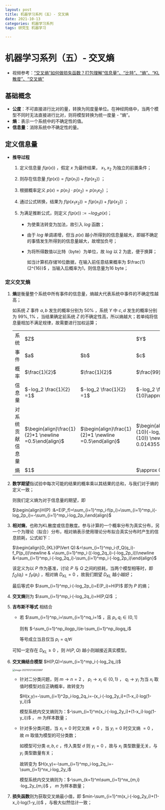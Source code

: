 ```yaml
---
layout: post
title: 机器学习系列（五）- 交叉熵
date: 2021-10-13
categories: 机器学习系列
tags: 研究生 机器学习

---
```


# 机器学习系列（五）- 交叉熵

- 视频参考：[“交叉熵”如何做损失函数？打包理解“信息量”、“比特”、“熵”、“KL散度”、“交叉熵”](https://www.bilibili.com/video/BV15V411W7VB)

## 基础概念

- **公度**：不可直接进行比对的量，转换为同度量单位。在神经网络中，当两个模型不同时无法直接进行比对，则将模型转换为统一度量 - “熵”。
- **熵**：表示一个系统中的不确定性的值。
- **信息量**：消除系统中不确定性的量。

## 定义信息量

- **推导过程**

  1. 定义信息量 $f(p(x))$ ，假定 $x$ 为最终结果， $x_1,x_2$ 为独立的前置条件；

  2. 则存在信息量 $f(p(x))=f(p(x_1))+f(p(x_2))$ ；

  3. 根据概率定义 $p(x)=p(x_1)·p(x_2)=p(x_1x_2)$ ；

  4. 通过公式转换，结果为 $f(p(x_1x_2))=f(p(x_1))+f(p(x_2))$ ；

  5. 为满足推断公式，则定义 $f(p(x)):=-log_2p(x)$；

     - 为使乘法转变为加法，故引入 $log$ 函数；

     - 由于 $log$ 单调递增，但当 $p(x)$ 越小所得到的信息量越大，即越不确定的事情发生所得到的信息量越大，故增加负号；

     - 为将所得数值以比特（byte）为单位，故 $log$ 以 2 为底，便于换算；
     
       如当计算机存储16位数据，在输入前任意结果概率为 $\frac{1}{2^{16}}$ ，当输入后概率为1，则信息量为16 byte；

### 定义交叉熵

1. **熵**是衡量整个系统中所有事件的信息量，熵越大代表系统中事件的不确定性越高；

   如系统 $Z$ 事件 $a,b$ 发生的概率分别为 $50\%$ ，系统 $Y$ 中 $c,d$ 发生的概率分别为 $99\%,1\%$ ，当结果确定前系统 $Z$ 的不确定性高，所以熵越大；若单纯将信息量相加不满足规律，故需要进行加权运算；

   <table>
       <tr>
           <td>系统</td>
           <td colspan="2">$Z$</td>
           <td colspan="2">$Y$</td>
       </tr>
       <tr>
           <td>事件</td>
           <td>$a$</td>
           <td>$b$</td>
           <td>$c$</td>
           <td>$d$</td>
       </tr>
       <tr>
           <td>概率</td>
           <td>$\frac{1}{2}$</td>
           <td>$\frac{1}{2}$</td>
           <td>$\frac{99}{100}$</td>
           <td>$\frac{1}{100}$</td>
       </tr>
       <tr>
           <td>信息量</td>
           <td>$-log_2 \frac{1}{2} =1$</td>
           <td>$-log_2 \frac{1}{2} =1$</td>
           <td>$-log_2 \frac{99}{10}\approx 0.0145$</td>
           <td>$-log_2 \frac{1}{10}\approx 6.6439$</td>
       </tr>
       <tr>
           <td>对系统贡献信息量</td>
           <td>$\begin{align}\frac{1}{2}*1 \newline =0.5\end{align}$</td>
           <td>$\begin{align}\frac{1}{2}*1 \newline =0.5\end{align}$</td>
           <td>$\begin{align}\frac{99}{10}(-log_2 \frac{99}{10}) \newline \approx 0.014355\end{align}$</td>
           <td>$\begin{align}\frac{99}{10}(-log_2 \frac{1}{10}) \newline \approx 0.066439\end{align}$</td>
       </tr>
       <tr>
           <td>熵</td>
           <td colspan="2">$1$</td>
           <td colspan="2">$\approx 0.080794$</td>
       </tr>
   </table>

2. **数学期望**指试验中每次可能的结果的概率乘以其结果的总和，与我们对于熵的定义一致；

   则我们定义熵为对于信息量的期望，即

   $\begin{align}H(P) :&=E(P_f)=\sum_{i=1}^mp_i·f(p_i)=\sum_{i=1}^mp_i(-log_2p_i)=-\sum_{i=1}^mp_i·log_2p_i\end{align}$ 

3. **相对熵**，也称为KL散度或信息散度。参与计算的一个概率分布为真实分布，另一个为理论（拟合）分布，相对熵表示使用理论分布拟合真实分布时产生的信息损耗，公式如下：

   $\begin{align}D_{KL}(P\Vert Q):&=\sum_{i=1}^mp_i·(f_Q(q_i)-f_P(p_i))\newline & =\sum_{i=1}^mp_i·((-log_2q_i)-(-log_2p_i))\newline &=\sum_{i=1}^mp_i·(-log_2q_i)-\sum_{i=1}^mp_i·(-log_2p_i)\end{align}$ 

   该定义为以 $P$ 作为基准，讨论 $P$ 与 $Q$ 之间的损耗，当两个模型相等时，即 $f_Q(q_i)=f_P(p_i)$ ，相对熵 $D_{KL}=0$ ，故我们期望 $D_{KL}$ 越小越好；

   最后等式中 $\sum_{i=1}^mp_i·(-log_2p_i)=E(P_i)=H(P)$ 即为 $P$ 的熵；

4. **交叉熵**则为 $\sum_{i=1}^mp_i·(-log_2q_i)=H(P,Q)$ ；

5. **吉布斯不等式** 相结合

   - 若 $\sum_{i=1}^np_i=\sum_{i=1}^nq_i=1$ ，且 $p_i,q_i\in(0,1]$ 

     则有 $-\sum_{i=1}^np_ilogp_i\le-\sum_{i=1}^np_ilogq_i$ 

     等号成立当且仅当 $p_i=q_i\forall i$ 

   可知一定存在 $D_{KL} \ge 0$ ，则 $H(P,Q)$ 越小则越接近真实模型。

6. **交叉熵结合模型** $H(P,Q)=\sum_{i=1}^mp_i·(-log_2q_i)$ 

   <img src="http://r0umepz0y.hb-bkt.clouddn.com/img/image-20211012134020697.png" alt="image-20211012134020697" style="zoom:50%;" />

   - 针对二分类问题，则 $m\to n=2$ ， $p_i\to x_i\in\lbrace0,1\rbrace$ ， $q_i\to y_i$ 为当 $x_i$ 取值时模型对应正确概率，故转变为

     $H(x,y)=-\sum_{i=1}^2p_i·log_2q_i=-(x_i·(-log_2y_i)+(1-x_i)·log(1-y_i))$ 

     模型系统内交叉熵则为：$-\sum_{i=1}^m(x_i·(-log_2y_i)+(1-x_i)·log(1-y_i))$ ， $m$ 为样本数量；

   - 针对多分类问题，当 $x_i=0$ 时交叉熵 $\neq0$ ，当 $y_i=0$ 时交叉熵 $=0$ ，故 $m$ 取值为模型的可分类数；

     如模型可分类 $a,b,c$ ，传入类型 $d$ 则 $y_i=0$ ，故与 $x_i$ 类型数量无关，与 $y_i$ 类型数量有关；

     故转变为 $H(x,y)=-\sum_{i=1}^mp_i·log_2q_i=-\sum_{i=1}^nx_i·log_2y_i$ 

     模型系统内交叉熵则为：$-\sum_{k=1}^m\sum_{i=1}^nx_{m,i}·log_2y_{m,i}$ ， $m$ 为样本数量；

7. **损失函数**则为获取交叉熵最小值，即 $min-\sum_{i=1}^m(x_i·(-log_2y_i)+(1-x_i)·log(1-y_i))$ ，与极大似然估计一致；

